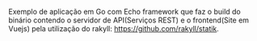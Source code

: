 Exemplo de aplicação em Go com Echo framework que faz o build do binário contendo o servidor de API(Serviços REST) e o frontend(Site em Vuejs) pela utilização do rakyll: https://github.com/rakyll/statik.